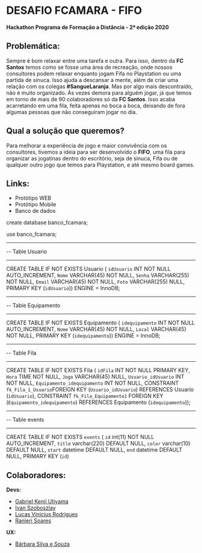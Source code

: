 # DESAFIO FCAMARA - FIFO
**Hackathon Programa de Formação a Distância - 2ª edição 2020**

## Problemática:
Sempre é bom relaxar entre uma tarefa e outra. Para isso, dentro da **FC Santos** temos como se fosse uma área de recreação, onde nossos consultores podem relaxar enquanto jogam Fifa no Playstation ou uma partida de sinuca. Isso ajuda a descansar a mente, além de criar uma relação com os colegas **#SangueLaranja**.
Mas por algo mais descontraído, não é muito organizado. Às vezes demora para alguém jogar, já que temos em torno de mais de 90 colaboradores só da **FC Santos**. Isso acaba acarretando em uma fila, feita apenas no boca a boca, deixando de fora algumas pessoas que não conseguiram jogar no dia.

## Qual a solução que queremos?
Para melhorar a experiência de jogo e maior convivência com os consultores, tivemos a ideia para ser desenvolvido o **FIFO**, uma fila para organizar as jogatinas dentro do escritório, seja de sinuca, Fifa ou de qualquer outro jogo que temos para Playstation, e até mesmo board games.

## Links:
- Protótipo WEB
- Protótipo Mobile
- Banco de dados

create database banco_fcamara;

use banco_fcamara;
-- -----------------------------------------------------
-- Table Usuario
-- -----------------------------------------------------
CREATE TABLE IF NOT EXISTS Usuario (
  `idUsuario` INT NOT NULL AUTO_INCREMENT,
  `Nome` VARCHAR(45) NOT NULL,
  `Senha` VARCHAR(255) NOT NULL,
  `Email` VARCHAR(45) NOT NULL,
  `Foto` VARCHAR(255) NULL,
  PRIMARY KEY (`idUsuario`))
ENGINE = InnoDB;

-- -----------------------------------------------------
-- Table Equipamento
-- -----------------------------------------------------
CREATE TABLE IF NOT EXISTS Equipamento (
  `idequipamento` INT NOT NULL AUTO_INCREMENT,
  `Nome` VARCHAR(45) NOT NULL,
  `Local` VARCHAR(45) NOT NULL,
  PRIMARY KEY (`idequipamento`))
ENGINE = InnoDB;

-- -----------------------------------------------------
-- Table Fila
-- -----------------------------------------------------
CREATE TABLE IF NOT EXISTS Fila (
  `idFila` INT NOT NULL PRIMARY KEY,
  `Hora` TIME NOT NULL,
  `Jogo` VARCHAR(45) NULL,
  `Usuario_idUsuario` INT NOT NULL,
  `Equipamento_idequipamento` INT NOT NULL,
  CONSTRAINT `fk_Fila_1_Usuario`FOREIGN KEY (`Usuario_idUsuario`) REFERENCES Usuario (`idUsuario`),
  CONSTRAINT `fk_Fila_Equipamento1` FOREIGN KEY (`Equipamento_idequipamento`) REFERENCES Equipamento (`idequipamento`));
  
-- -----------------------------------------------------
-- Table events
-- -----------------------------------------------------
CREATE TABLE IF NOT EXISTS `events` (
  `id` int(11) NOT NULL AUTO_INCREMENT,
  `title` varchar(220) DEFAULT NULL,
  `color` varchar(10) DEFAULT NULL,
  `start` datetime DEFAULT NULL,
  `end` datetime DEFAULT NULL,
  PRIMARY KEY (`id`)

## Colaboradores:

**Devs:**
- [Gabriel Kenji Utiyama](https://github.com/Gabriel-Kenji "Gabriel Kenji Utiyama")
- [Ivan Szoboszlay](https://github.com/IvanSzoboszlayJunior341 "Ivan Szoboszlay")
- [Lucas Vinicius Rodrigues](https://github.com/lucasvrod "Lucas Vinicius Rodrigues")
- [Ranieri Soares](https://github.com/Ranieri-Soares "Ranieri Soares")

**UX:**
- [Bárbara Silva e Souza](https://www.behance.net/bassouza "Bárbara Silva e Souza")
